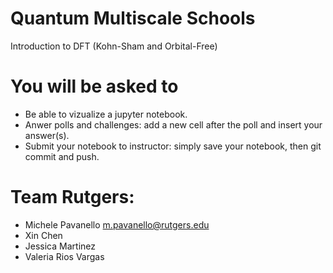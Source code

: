 # Quantum Multiscale Schools 
Introduction to DFT (Kohn-Sham and Orbital-Free)

# You will be asked to
- Be able to vizualize a jupyter notebook.
- Anwer polls and challenges: add a new cell after the poll and insert your answer(s).
- Submit your notebook to instructor: simply save your notebook, then git commit and push.

# Team Rutgers:
 - Michele Pavanello m.pavanello@rutgers.edu
 - Xin Chen
 - Jessica Martinez
 - Valeria Rios Vargas
